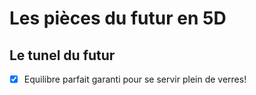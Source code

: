 # Les pièces du futur en 5D

 ## Le tunel du futur
 
- [x] Equilibre parfait garanti pour se servir plein de verres!
